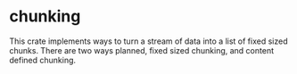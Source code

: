 # chunking

This crate implements ways to turn a stream of data into a list of fixed sized chunks.
There are two ways planned, fixed sized chunking, and content defined chunking.
